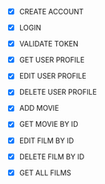 * [x] CREATE ACCOUNT
* [x] LOGIN
* [x] VALIDATE TOKEN
* [X] GET USER PROFILE
* [X] EDIT USER PROFILE
* [X] DELETE USER PROFILE

* [X] ADD MOVIE
* [X] GET MOVIE BY ID
* [X] EDIT FILM BY ID
* [X] DELETE FILM BY ID
* [X] GET ALL FILMS



